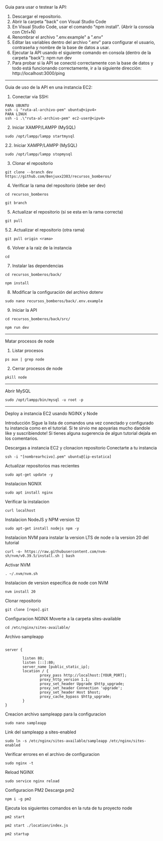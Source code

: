 Guia para usar o testear la API:
1. Descargar el repositorio.
2. Abrir la carpeta "back" con Visual Studio Code
3. En Visual Studio Code, usar el comando "npm install". (Abrir la consola con Ctrl+Ñ)
4. Renombrar el archivo ".env.example" a ".env"
5. Editar las variables dentro del archivo ".env" para configurar el usuario, contraseña y nombre de la base de datos a usar.
6. Ejecutar la API  usando el siguiente comando en consola (dentro de la carpeta "back"): npm run dev
7. Para probar si la API se conectó correctamente con la base de datos y todo está funcionando correctamente, ir a la siguiente dirección: http://localhost:3000/ping

----------------------------------

Guia de uso de la API en una instancia EC2:
1. Conectar via SSH:
```
PARA UBUNTU 
ssh -i "ruta-al-archivo-pem" ubuntu@<ipv4>
PARA LINUX
ssh -i .\"ruta-al-archivo-pem" ec2-user@<ipv4>
```

2. Iniciar XAMPP/LAMPP (MySQL)
```
sudo /opt/lampp/lampp startmysql
```
2.2. Iniciar XAMPP/LAMPP (MySQL)
```
sudo /opt/lampp/lampp stopmysql
```

3. Clonar el repositorio
```
git clone --branch dev https://github.com/Benjuxx2303/recursos_bomberos/
```

4. Verificar la rama del repositorio (debe ser dev)
```
cd recursos_bomberos
```
```
git branch
```

5. Actualizar el repositorio (si se esta en la rama correcta)
```
git pull 
```

5.2. Actualizar el repositorio (otra rama)
```
git pull origin <rama>
```

6. Volver a la raíz de la instancia
```
cd
```

7. Instalar las dependencias
```
cd recursos_bomberos/back/
```
```
npm install
```

8. Modificar la configuración del archivo dotenv
```
sudo nano recursos_bomberos/back/.env.example
```

9. Iniciar la API
```
cd recursos_bomberos/back/src/
```
```
npm run dev
```

----------------------------------

Matar procesos de node

1. Listar procesos
```
ps aux | grep node
```

2. Cerrar procesos de node
```
pkill node
```
----------------------------------

Abrir MySQL

```
sudo /opt/lampp/bin/mysql -u root -p
```

--------------------------------------------
Deploy a instancia EC2 usando NGINX y Node

Introducción
Sigue la lista de comandos una vez conectado y configurado tu instancia como en el tutorial. Si te sirvio me apoyarias mucho dandole like y suscribiendote! Si tienes alguna sugerencia de algun tutorial dejala en los comentarios.

Descargas a instancia EC2 y clonacion repositorio
Conectarte a tu instancia
```
ssh -i "[nombrearhcivo].pem" ubuntu@[ip-estatica]
```

Actualizar repositorios mas recientes
```
sudo apt-get update -y
```
Instalacion NGNIX
```
sudo apt install nginx
```
Verificar la instalacion
```
curl localhost
```

Instalacion NodeJS y NPM version 12
```
sudo apt-get install nodejs npm -y
```

Instalacion NVM para instalar la version LTS de node o la version 20 del tutorial
```
curl -o- https://raw.githubusercontent.com/nvm-sh/nvm/v0.39.5/install.sh | bash
```
Activar NVM
```
. ~/.nvm/nvm.sh
```
Instalacion de version especifica de node con NVM
```
nvm install 20
```
Clonar repositorio
```
git clone [repo].git
```
Configuracion NGINX
Moverte a la carpeta sites-available
```
cd /etc/nginx/sites-available/
```
Archivo sampleapp
```

server {

        listen 80;
        listen [::]:80;
        server_name [public_static_ip];
        location / {
                proxy_pass http://localhost:[YOUR_PORT];
                proxy_http_version 1.1;
                proxy_set_header Upgrade $http_upgrade;
                proxy_set_header Connection 'upgrade';
                proxy_set_header Host $host;
                proxy_cache_bypass $http_upgrade;
        }
}
```
Creacion archivo sampleapp para la configuracion
```
sudo nano sampleapp
```
Link del sampleapp a sites-enabled
```
sudo ln -s /etc/nginx/sites-available/sampleapp /etc/nginx/sites-enabled
```
Verificar errores en el archivo de configuracion
```
sudo nginx -t
```
Reload NGINX
```
sudo service nginx reload
```
Configuracion PM2
Descarga pm2
```
npm i -g pm2
```
Ejecuta los siguientes comandos en la ruta de tu proyecto node
```
pm2 start

pm2 start ./location/index.js

pm2 startup
```
